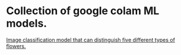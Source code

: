 # Collection of google colam ML models.

[Image classification model that can distinguish five different types of flowers.](https://huggingface.co/spaces/mikecamara/flowers)
